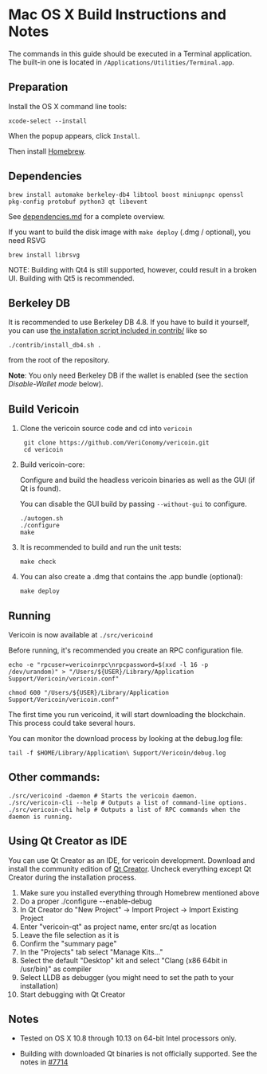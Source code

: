 Mac OS X Build Instructions and Notes
====================================
The commands in this guide should be executed in a Terminal application.
The built-in one is located in `/Applications/Utilities/Terminal.app`.

Preparation
-----------
Install the OS X command line tools:

`xcode-select --install`

When the popup appears, click `Install`.

Then install [Homebrew](https://brew.sh).

Dependencies
----------------------

    brew install automake berkeley-db4 libtool boost miniupnpc openssl pkg-config protobuf python3 qt libevent

See [dependencies.md](dependencies.md) for a complete overview.

If you want to build the disk image with `make deploy` (.dmg / optional), you need RSVG

    brew install librsvg

NOTE: Building with Qt4 is still supported, however, could result in a broken UI. Building with Qt5 is recommended.

Berkeley DB
-----------
It is recommended to use Berkeley DB 4.8. If you have to build it yourself,
you can use [the installation script included in contrib/](/contrib/install_db4.sh)
like so

```shell
./contrib/install_db4.sh .
```

from the root of the repository.

**Note**: You only need Berkeley DB if the wallet is enabled (see the section *Disable-Wallet mode* below).

Build Vericoin
------------------------

1. Clone the vericoin source code and cd into `vericoin`

        git clone https://github.com/VeriConomy/vericoin.git
        cd vericoin

2.  Build vericoin-core:

    Configure and build the headless vericoin binaries as well as the GUI (if Qt is found).

    You can disable the GUI build by passing `--without-gui` to configure.

        ./autogen.sh
        ./configure
        make

3.  It is recommended to build and run the unit tests:

        make check

4.  You can also create a .dmg that contains the .app bundle (optional):

        make deploy

Running
-------

Vericoin is now available at `./src/vericoind`

Before running, it's recommended you create an RPC configuration file.

    echo -e "rpcuser=vericoinrpc\nrpcpassword=$(xxd -l 16 -p /dev/urandom)" > "/Users/${USER}/Library/Application Support/Vericoin/vericoin.conf"

    chmod 600 "/Users/${USER}/Library/Application Support/Vericoin/vericoin.conf"

The first time you run vericoind, it will start downloading the blockchain. This process could take several hours.

You can monitor the download process by looking at the debug.log file:

    tail -f $HOME/Library/Application\ Support/Vericoin/debug.log

Other commands:
-------

    ./src/vericoind -daemon # Starts the vericoin daemon.
    ./src/vericoin-cli --help # Outputs a list of command-line options.
    ./src/vericoin-cli help # Outputs a list of RPC commands when the daemon is running.

Using Qt Creator as IDE
------------------------
You can use Qt Creator as an IDE, for vericoin development.
Download and install the community edition of [Qt Creator](https://www.qt.io/download/).
Uncheck everything except Qt Creator during the installation process.

1. Make sure you installed everything through Homebrew mentioned above
2. Do a proper ./configure --enable-debug
3. In Qt Creator do "New Project" -> Import Project -> Import Existing Project
4. Enter "vericoin-qt" as project name, enter src/qt as location
5. Leave the file selection as it is
6. Confirm the "summary page"
7. In the "Projects" tab select "Manage Kits..."
8. Select the default "Desktop" kit and select "Clang (x86 64bit in /usr/bin)" as compiler
9. Select LLDB as debugger (you might need to set the path to your installation)
10. Start debugging with Qt Creator

Notes
-----

* Tested on OS X 10.8 through 10.13 on 64-bit Intel processors only.

* Building with downloaded Qt binaries is not officially supported. See the notes in [#7714](https://github.com/bitcoin/bitcoin/issues/7714)
